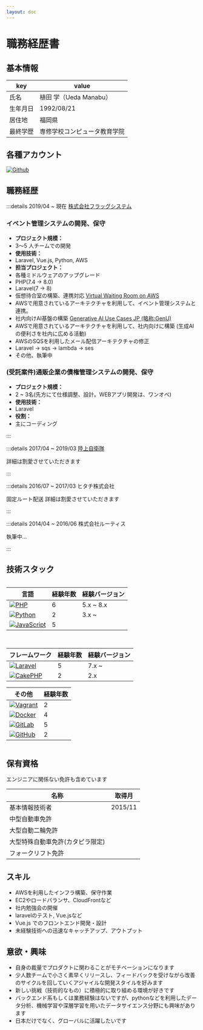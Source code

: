 ```yaml
---
layout: doc
---
```


# 職務経歴書

## 基本情報

| key| value|
| -------- | ---------------------------- |
| 氏名 | 植田 学（Ueda Manabu） |
| 生年月日 | 1992/08/21 |
| 居住地 | 福岡県 |
| 最終学歴 | 専修学校コンピュータ教育学院 |

## 各種アカウント

<p style="display: flex; gap: 8px; flex-wrap: wrap;">
<a href="https://github.com/manabuueda" target="_blank"><img alt="Github" src="https://img.shields.io/badge/manabuueda-%2312100E.svg?&style=flat-square&logo=Github&logoColor=white" /></a>
</p>

## 職務経歴

:::details 2019/04 ~ 現在 [株式会社フラッグシステム](https://www.flagsystem.co.jp/)

### イベント管理システムの開発、保守

- **プロジェクト規模：**
- 3〜5 人チームでの開発
- **使用技術：**
- Laravel, Vue.js, Python, AWS
- **担当プロジェクト：**
- 各種ミドルウェアのアップグレード
- PHP(7.4 -> 8.0)
- Laravel(7 -> 8)
- 仮想待合室の構築、連携対応 [Virtual Waiting Room on AWS](https://aws.amazon.com/jp/solutions/implementations/virtual-waiting-room-on-aws/)
- AWSで用意されているアーキテクチャを利用して、イベント管理システムと連携。
- 社内向けAI基盤の構築 [Generative AI Use Cases JP (略称:GenU)](https://github.com/aws-samples/generative-ai-use-cases-jp)
- AWSで用意されているアーキテクチャを利用して、社内向けに構築
(生成AIの便利さを社内に広める活動)
- AWSのSQSを利用したメール配信アーキテクチャの修正
- Laravel -> sqs -> lambda -> ses
- その他、執筆中

### (受託案件)通販企業の債権管理システムの開発、保守

- **プロジェクト規模：**
- 2 ~ 3名(先方にて仕様調整、設計。WEBアプリ開発は、ワンオペ)
- **使用技術：**
- Laravel
- **役割：**
- 主にコーディング

:::

:::details 2017/04 ~ 2019/03 [陸上自衛隊](https://www.mod.go.jp/gsdf/)

詳細は割愛させていただきます

:::

:::details 2016/07 ~ 2017/03 ヒタチ株式会社

固定ルート配送
詳細は割愛させていただきます

:::

:::details 2014/04 ~ 2016/06 株式会社ルーティス

執筆中...

:::

## 技術スタック

<div style="display: grid; gap: 15px; grid-col; grid-template-columns: repeat(auto-fit, minmax(300px, 1fr));">

<div>

| 言語 | 経験年数 | 経験バージョン |
| --- | --- | --- |
| [![PHP](https://img.shields.io/badge/-PHP-777BB4.svg?style=flat-square&logo=php&logoColor=white)](https://www.php.net) | 6| 5.x ~ 8.x|
| [![Python](https://img.shields.io/badge/-Python-3776AB.svg?style=flat-square&logo=python&logoColor=white)](https://www.python.org) | 2| 3.x ~|
| [![JavaScript](https://img.shields.io/badge/-JavaScript-F7DF1E.svg?style=flat-square&logo=javascript&logoColor=white)](https://www.javascript.com) | 5||

</div>

<div>

| フレームワーク | 経験年数 | 経験バージョン |
| --- | --- | --- |
| [![Laravel](https://img.shields.io/badge/-Laravel-FF2D20.svg?style=flat-square&logo=laravel&logoColor=white)](https://laravel.com) | 5| 7.x ~|
| [![CakePHP](https://img.shields.io/badge/-CakePHP-d33c43.svg?style=flat-square&logo=cakephp&logoColor=white)](https://cakephp.org) | 2| 2.x|

| その他 | 経験年数 |
| --- | --- |
| [![Vagrant](https://img.shields.io/badge/-Vagrant-1868F2.svg?style=flat-square&logo=vagrant&logoColor=white)](https://www.vagrantup.com) | 2|
| [![Docker](https://img.shields.io/badge/-Docker-2496ED.svg?style=flat-square&logo=docker&logoColor=white)](https://www.docker.com) | 4|
| [![GitLab](https://img.shields.io/badge/-GitLab-fc6d26.svg?style=flat-square&logo=gitlab&logoColor=white)](https://gitlab.com) | 5|
| [![GitHub](https://img.shields.io/badge/-GitHub-000000.svg?style=flat-square&logo=github&logoColor=white)](https://github.com) | 2|

</div>
</div>

## 保有資格

エンジニアに関係ない免許も含めています

| 名称 | 取得月|
| --- | --- |
| 基本情報技術者 | 2015/11 |
| 中型自動車免許 | |
| 大型自動二輪免許 | |
| 大型特殊自動車免許(カタピラ限定) | |
| フォークリフト免許 | |

## スキル

- AWSを利用したインフラ構築、保守作業
- EC2やロードバランサ、CloudFrontなど
- 社内勉強会の開催
- laravelのテスト, Vue.jsなど
- Vue.js でのフロントエンド開発・設計
- 未経験技術への迅速なキャッチアップ、アウトプット

## 意欲・興味

- 自身の裁量でプロダクトに関わることがモチベーションになります
- 少人数チームで小さく素早くリリースし、フィードバックを受けながら改善のサイクルを回していくアジャイルな開発スタイルを好みます
- 新しい挑戦（技術的なもの）に積極的に取り組める環境が好きです
- バックエンド系もしくは業務経験はないですが、pythonなどを利用したデータ分析、機械学習や深層学習を用いたデータサイエンス分野にも興味があります
- 日本だけでなく、グローバルに活躍したいです
